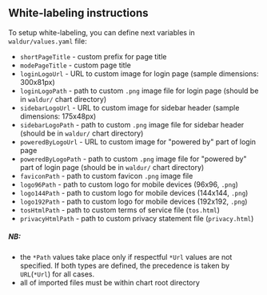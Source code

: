 ## White-labeling instructions
To setup white-labeling, you can define next variables in `waldur/values.yaml` file:
* `shortPageTitle` - custom prefix for page title
* `modePageTitle` - custom page title
* `loginLogoUrl` - URL to custom image for login page (sample dimensions: 300x81px)
* `loginLogoPath` - path to custom `.png` image file for login page (should be in `waldur/` chart directory)
* `sidebarLogoUrl` - URL to custom image for sidebar header (sample dimensions: 175x48px)
* `sidebarLogoPath` - path to custom `.png` image file for sidebar header (should be in `waldur/` chart directory)
* `poweredByLogoUrl` - URL to custom image for "powered by" part of login page
* `poweredByLogoPath` - path to custom `.png` image file for "powered by" part of login page (should be in `waldur/` chart directory)
* `faviconPath` - path to custom favicon `.png` image file
* `logo96Path` - path to custom logo for mobile devices (96x96, `.png`)
* `logo144Path` - path to custom logo for mobile devices (144x144, `.png`)
* `logo192Path` - path to custom logo for mobile devices (192x192, `.png`)
* `tosHtmlPath` - path to custom terms of service file (`tos.html`)
* `privacyHtmlPath` - path to custom privacy statement file (`privacy.html`)

##### NB:
- the `*Path` values take place only if respectful `*Url` values are not specified. If both types are defined, the precedence is taken by `URL`(`*Url`) for all cases.
- all of imported files must be within chart root directory
